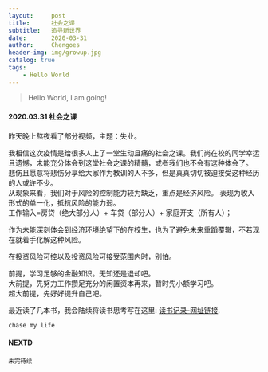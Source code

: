 ```yaml
---
layout:     post
title:      社会之课
subtitle:   追寻新世界
date:       2020-03-31
author:     Chengoes
header-img: img/growup.jpg
catalog: true
tags:
    - Hello World
---
```


>Hello World, I am going!


#### 2020.03.31   社会之课
  
  昨天晚上熬夜看了部分视频，主题：失业。        
  
  我相信这次疫情是给很多人上了一堂生动且痛的社会之课。我们尚在校的同学幸运且遗憾，未能充分体会到这堂社会之课的精髓，或者我们也不会有这种体会了。       
  悲伤且愿意将悲伤分享给大家作为教训的人不多，但是真真切切被迫接受这种经历的人或许不少。    
  从现象来看，我们对于风险的控制能力较为缺乏，重点是经济风险。 表现为收入形式的单一化，抵抗风险的能力弱。        
  工作输入=房贷（绝大部分人）+ 车贷（部分人）+ 家庭开支（所有人）；     

  作为未能深刻体会到经济环境绝望下的在校生，也为了避免未来重蹈覆辙，不若现在就着手化解这种风险。                  
  
  在投资风险可控以及投资风险可接受范围内时，别怕。      
  
  前提，学习足够的金融知识。无知还是退却吧。       
  大前提，先努力工作攒足充分的闲置资本再来，暂时先小额学习吧。       
  超大前提，先好好提升自己吧。     
  
  最近读了几本书，我会陆续将读书思考写在这里: [读书记录-网址链接](http://www.allchipdata.com/archives/category/diary ).          
  
    
	chase my life

   



#### NEXTD
	未完待续
	
